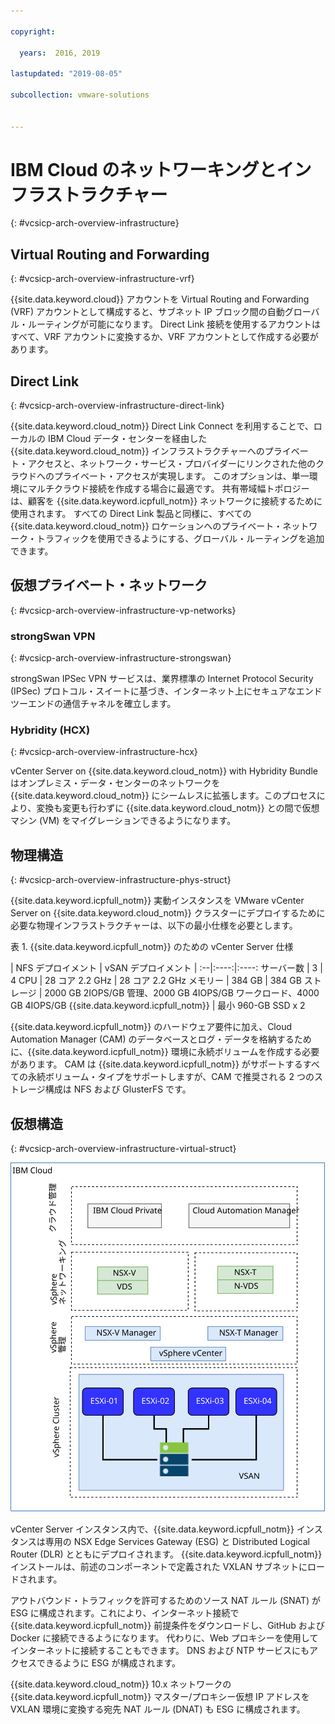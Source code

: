 ```yaml
---

copyright:

  years:  2016, 2019

lastupdated: "2019-08-05"

subcollection: vmware-solutions


---
```



# IBM Cloud のネットワーキングとインフラストラクチャー
{: #vcsicp-arch-overview-infrastructure}

## Virtual Routing and Forwarding
{: #vcsicp-arch-overview-infrastructure-vrf}

{{site.data.keyword.cloud}} アカウントを Virtual Routing and Forwarding (VRF) アカウントとして構成すると、サブネット IP ブロック間の自動グローバル・ルーティングが可能になります。 Direct Link 接続を使用するアカウントはすべて、VRF アカウントに変換するか、VRF アカウントとして作成する必要があります。

## Direct Link
{: #vcsicp-arch-overview-infrastructure-direct-link}

{{site.data.keyword.cloud_notm}} Direct Link Connect を利用することで、ローカルの IBM Cloud データ・センターを経由した {{site.data.keyword.cloud_notm}} インフラストラクチャーへのプライベート・アクセスと、ネットワーク・サービス・プロバイダーにリンクされた他のクラウドへのプライベート・アクセスが実現します。 このオプションは、単一環境にマルチクラウド接続を作成する場合に最適です。 共有帯域幅トポロジーは、顧客を {{site.data.keyword.icpfull_notm}} ネットワークに接続するために使用されます。 すべての Direct Link 製品と同様に、すべての {{site.data.keyword.cloud_notm}} ロケーションへのプライベート・ネットワーク・トラフィックを使用できるようにする、グローバル・ルーティングを追加できます。

## 仮想プライベート・ネットワーク
{: #vcsicp-arch-overview-infrastructure-vp-networks}

### strongSwan VPN
{: #vcsicp-arch-overview-infrastructure-strongswan}

strongSwan IPSec VPN サービスは、業界標準の Internet Protocol Security (IPSec) プロトコル・スイートに基づき、インターネット上にセキュアなエンドツーエンドの通信チャネルを確立します。

### Hybridity (HCX)
{: #vcsicp-arch-overview-infrastructure-hcx}

vCenter Server on {{site.data.keyword.cloud_notm}} with Hybridity Bundle はオンプレミス・データ・センターのネットワークを {{site.data.keyword.cloud_notm}} にシームレスに拡張します。このプロセスにより、変換も変更も行わずに {{site.data.keyword.cloud_notm}} との間で仮想マシン (VM) をマイグレーションできるようになります。

## 物理構造
{: #vcsicp-arch-overview-infrastructure-phys-struct}

{{site.data.keyword.icpfull_notm}} 実動インスタンスを VMware vCenter Server on {{site.data.keyword.cloud_notm}} クラスターにデプロイするために必要な物理インフラストラクチャーは、以下の最小仕様を必要とします。

表 1. {{site.data.keyword.icpfull_notm}} のための vCenter Server 仕様

| NFS デプロイメント  |  vSAN デプロイメント |
:--|:----:|:----:
サーバー数  |  3 |  4
CPU | 28 コア 2.2 GHz | 28 コア 2.2 GHz
メモリー | 384 GB | 384 GB
ストレージ | 2000 GB 2IOPS/GB 管理、2000 GB 4IOPS/GB ワークロード、4000 GB 4IOPS/GB {{site.data.keyword.icpfull_notm}} | 最小 960-GB SSD x 2

{{site.data.keyword.icpfull_notm}} のハードウェア要件に加え、Cloud Automation Manager (CAM) のデータベースとログ・データを格納するために、{{site.data.keyword.icpfull_notm}} 環境に永続ボリュームを作成する必要があります。 CAM は {{site.data.keyword.icpfull_notm}} がサポートするすべての永続ボリューム・タイプをサポートしますが、CAM で推奨される 2 つのストレージ構成は NFS および GlusterFS です。

## 仮想構造
{: #vcsicp-arch-overview-infrastructure-virtual-struct}

![vCenter Server および {{site.data.keyword.icpfull_notm}} デプロイメントの物理構造](../../images/vcsicp-phy-ics-icp-deployment.svg "vCenter Server および {{site.data.keyword.icpfull_notm}} デプロイメントの物理構造")

vCenter Server インスタンス内で、{{site.data.keyword.icpfull_notm}} インスタンスは専用の NSX Edge Services Gateway (ESG) と Distributed Logical Router (DLR) とともにデプロイされます。 {{site.data.keyword.icpfull_notm}} インストールは、前述のコンポーネントで定義された VXLAN サブネットにロードされます。

アウトバウンド・トラフィックを許可するためのソース NAT ルール (SNAT) が ESG に構成されます。これにより、インターネット接続で {{site.data.keyword.icpfull_notm}} 前提条件をダウンロードし、GitHub および Docker に接続できるようになります。 代わりに、Web プロキシーを使用してインターネットに接続することもできます。 DNS および NTP サービスにもアクセスできるように ESG が構成されます。

{{site.data.keyword.cloud_notm}} 10.x ネットワークの {{site.data.keyword.icpfull_notm}} マスター/プロキシー仮想 IP アドレスを VXLAN 環境に変換する宛先 NAT ルール (DNAT) も ESG に構成されます。
